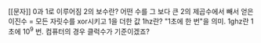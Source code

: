 
[[문자]]
0과 1로 이루어짐
2의 보수란? 어떤 수를 그 보다 큰 2의 제곱수에서 빼서 얻은 이진수 = 모든 자릿수를 xor시키고 1을 더한 값
1hz란? "1초에 한 번"을 의미. 1ghz란 1초에 $10^9$ 번. 컴퓨터의 경우 클럭수가 기준이겠죠?

